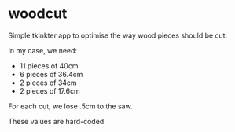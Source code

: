# woodcut

Simple tkinkter app to optimise the way wood pieces should be cut.

In my case, we need:
 - 11 pieces of 40cm
 - 6 pieces of 36.4cm
 - 2 pieces of 34cm
 - 2 pieces of 17.6cm
 
For each cut, we lose .5cm to the saw.

These values are hard-coded
